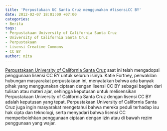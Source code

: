```yaml
---
title: 'Perpustakaan UC Santa Cruz menggunakan #lisensiCC BY'
date: 2012-02-07 18:01:00 +07:00
categories:
- Berita
tags:
- Perpustakaan University of California Santa Cruz
- University of California Santa Cruz
- Perpustakaan
- Lisensi Creative Commons
- CC BY
author: nita
---
```


[Perpustakaan University of California Santa Cruz](http://library.ucsc.edu/) saat ini telah mengadopsi penggunaan lisensi CC BY untuk seluruh isinya. Katie Fortney, perwakilan hubungan masyarakat perpustakaan ini, menyatakan bahwa ada banyak pihak yang menggunakan ciptaan dengan lisensi CC BY sebagai bagian dari tulisan atau materi ajar, sehingga keputusan untuk melisensikan Perpustakaan University of California Santa Cruz dengan lisensi CC BY adalah keputusan yang tepat. Perpustakaan University of California Santa Cruz juga ingin masyarakat mengetahui bahwa mereka peduli terhadap isu hak cipta dan teknologi, serta menyadari bahwa lisensi CC memperbolehkan penggunaan ciptaan dengan izin atau di bawah rezim penggunaan yang wajar.